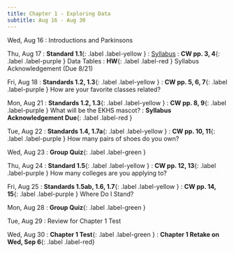 ```yaml
---
title: Chapter 1 - Exploring Data
subtitle: Aug 16 - Aug 30
---
```


Wed, Aug 16
: Introductions and Parkinsons

Thu, Aug 17
: **Standard 1.1**{: .label .label-yellow }
: [Syllabus](/syllabus.md)
: **CW pp. 3, 4**{: .label .label-purple } Data Tables 
: **HW**{: .label .label-red } Syllabus Acknowledgement (Due 8/21)


Fri, Aug 18
: **Standards 1.2, 1.3**{: .label .label-yellow }
: **CW pp. 5, 6, 7**{: .label .label-purple } How are your favorite classes related?


Mon, Aug 21
: **Standards 1.2, 1.3**{: .label .label-yellow }
: **CW pp. 8, 9**{: .label .label-purple } What will be the EKHS mascot?
: **Syllabus Acknowledgement Due**{: .label .label-red }

Tue, Aug 22
: **Standards 1.4, 1.7a**{: .label .label-yellow }
: **CW pp. 10, 11**{: .label .label-purple } How many pairs of shoes do you own?

Wed, Aug 23
: **Group Quiz**{: .label .label-green }

Thu, Aug 24
: **Standard 1.5**{: .label .label-yellow }
: **CW pp. 12, 13**{: .label .label-purple } How many colleges are you applying to?

Fri, Aug 25
: **Standards 1.5ab, 1.6, 1.7**{: .label .label-yellow }
: **CW pp. 14, 15**{: .label .label-purple } Where Do I Stand?

Mon, Aug 28
: **Group Quiz**{: .label .label-green }

Tue, Aug 29
: Review for Chapter 1 Test

Wed, Aug 30
: **Chapter 1 Test**{: .label .label-green }
: **Chapter 1 Retake on Wed, Sep 6**{: .label .label-red}


<!-- 


Sep 29
: **Section**{: .label .label-purple }[Intro to Java](#)
  : [Solution](#)

Sep 30
: [Variables & Objects](#)
  : [1.2](#), [2.1](#)

Oct 1
: **Lab**{: .label .label-purple } [Intro to Java](#)

Oct 2
: [Tracing, IntLists, & Recursion](#)
  : [2.1](#)
: **HW 1 due**{: .label .label-red } -->
